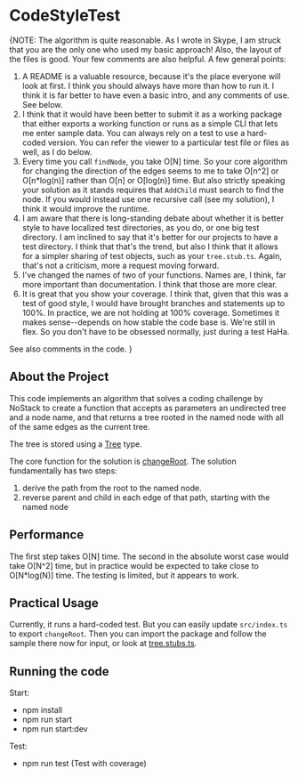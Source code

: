 # CodeStyleTest

{NOTE: The algorithm is quite reasonable. As I wrote in Skype, I am struck that you are the only one who used my basic approach! Also, the layout of the files is good. Your few comments are also helpful. A few general points:
1. A README is a valuable resource, because it's the place everyone will look at first. I think you should always have more than how to run it. I think it is far better to have even a basic intro, and any comments of use.  See below.
2. I think that it would have been better to submit it as a working package that either exports a working function or runs as a simple CLI that lets me enter sample data. You can always rely on a test to use a hard-coded version. You can refer the viewer to a particular test file or files as well, as I do below.
3. Every time you call `findNode`, you take O[N] time. So your core algorithm for changing the direction of the edges seems to me to take O[n^2] or O[n*log(n)] rather than O[n] or O[log(n)] time.  But also strictly speaking your solution as it stands requires that `AddChild` must search to find the node. If you would instead use one recursive call (see my solution), I think it would improve the runtime.
4. I am aware that there is long-standing debate about whether it is better style to have localized test directories, as you do, or one big test directory. I am inclined to say that it's better for our projects to have a test directory. I think that that's the trend, but also I think that it allows for a simpler sharing of test objects, such as your `tree.stub.ts`. Again, that's not a criticism, more a request moving forward.
5. I've changed the names of two of your functions. Names are, I think, far more important than documentation. I think that those are more clear.
6. It is great that you show your coverage. I think that, given that this was a test of good style, I would have brought branches and statements up to 100%. In practice, we are not holding at 100% coverage. Sometimes it makes sense--depends on how stable the code base is. We're still in flex. So you don't have to be obsessed normally, just during a test HaHa.

See also comments in the code.
}

## About the Project
This code implements an algorithm that solves a coding challenge by NoStack to create a function that accepts as parameters an undirected tree and a node name, and that returns a tree rooted in the named node with all of the same edges as the current tree.

The tree is stored using a [Tree](src/tree//tree.interface.ts) type.

The core function for the solution is [changeRoot](src/tree/tree.service.ts). The solution fundamentally has two steps:

1. derive the path from the root to the named node.
2. reverse parent and child in each edge of that path, starting with the named node


## Performance
The first step takes O[N] time. The second in the absolute worst case would take O[N^2] time, but in practice would be expected to take close to O[N*log(N)] time. The testing is limited, but it appears to work.

## Practical Usage
Currently, it runs a hard-coded test. But you can easily update `src/index.ts` to export `changeRoot`. Then you can import the package and follow the sample there now for input, or look at [tree.stubs.ts](src/tree/test/stubs/tree.stub.ts).

## Running the code
Start:
- npm install
- npm run start
- npm run start:dev

Test:
- npm run test (Test with coverage)



